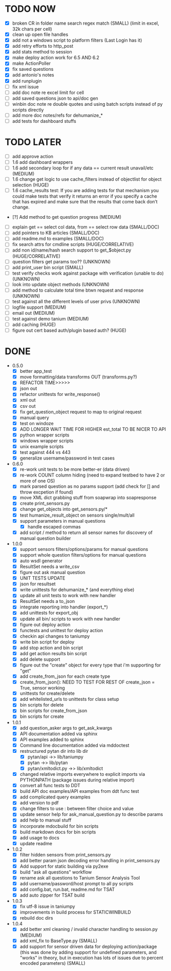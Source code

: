 # TODO NOW
  * [X] broken CR in folder name search regex match (SMALL) (limit in excel, 32k chars per cell)
  * [X] clean up open file handles
  * [X] add not a windows script to platform filters (Last Login has it)
  * [X] add retry efforts to http_post
  * [X] add stats method to session
  * [X] make deploy action work for 6.5 AND 6.2
  * [X] make ActionPoller
  * [X] fix saved questions
  * [X] add antonio's notes
  * [X] add runplugin
  * [ ] fix xml issue
  * [ ] add doc note re excel limit for cell
  * [ ] add saved questions json to api/doc gen
  * [ ] winbin doc note re double quotes and using batch scripts instead of py scripts directly
  * [ ] add more doc notes/refs for dehumanize_*
  * [ ] add tests for dashboard stuffs

# TODO LATER
  * [ ] add approve action 
  * [ ] 1.6 add dashboard wrappers
  * [ ] 1.6 add secondary loop for if any data == current result unavail/etc (MEDIUM)
  * [ ] 1.6 change get logic to use cache_filters instead of objectlist for object selection (HUGE)
  * [ ] 1.6 cache_results test: If you are adding tests for that mechanism you could make tests that verify it returns an error if you specify a cache that has expired and make sure that the results that come back don’t change.
  * [?] Add method to get question progress (MEDIUM)
  * [ ] explain get == select col data, from == select row data (SMALL/DOC)
  * [ ] add pointers to KB articles (SMALL/DOC)
  * [ ] add readme.md to examples (SMALL/DOC)
  * [ ] fix search attrs for cmdline scripts (HUGE/CORRELATIVE)
  * [ ] add non id/name/hash search support to get_$object.py (HUGE/CORRELATIVE)
  * [ ] question filters get params too?? (UNKNOWN)
  * [ ] add print_user bin script (SMALL)
  * [ ] test verify checks work against package with verification (unable to do) (UNKNOWN)
  * [ ] look into update object methods (UNKNOWN)
  * [ ] add method to calculate total time btwn request and response (UNKNOWN)
  * [ ] test against all the different levels of user privs (UNKNOWN)
  * [ ] logfile support (MEDIUM)
  * [ ] email out (MEDIUM)
  * [ ] test against demo tanium (MEDIUM)
  * [ ] add caching (HUGE)
  * [ ] figure out cert based auth/plugin based auth? (HUGE)

# DONE
  * 0.5.0
    * [X] better app_test
    * [X] move formatting/data transforms OUT (transforms.py?)
    * [X] REFACTOR TIME>>>>>
    * [X] json out
    * [X] refactor unittests for write_response()
    * [X] xml out
    * [X] csv out
    * [X] fix get_question_object request to map to original request
    * [X] manual query
    * [X] test on windoze
    * [X] ADD LONGER WAIT TIME FOR HIGHER est_total TO BE NICER TO API
    * [X] python wrapper scripts
    * [X] windows wrapper scripts
    * [X] unix example scripts
    * [X] test against 444 vs 443
    * [X] generalize username/password in test cases
  * 0.6.0
    * [X] re-work unit tests to be more better-er (data driven)
    * [X] re-work COUNT column hiding (need to expand testbed to have 2 or more  of one OS)
    * [X] mark parsed question as no params support (add check for [] and throw  excpetion if found)
    * [X] move XML dict grabbing stuff from soapwrap into soapresponse
    * [X] create print_sensors.py
    * [X] change get_objects into get_sensors.py/*
    * [X] test humanize_result_object on sensors single/mult/all
    * [X] support parameters in manual questions
      * [X] handle escaped commas
    * [X] add script / method to return all sensor names for discovery of manual question builder
  * 1.0.0
    * [X] support sensors filters/options/params for manual questions
    * [X] support whole question filters/options for manual questions
    * [X] auto wsdl generator
    * [X] ResultSet needs a write_csv
    * [X] figure out ask manual question
    * [X] UNIT TESTS UPDATE
    * [X] json for resultset
    * [X] write unittests for dehumanize_* (and everything else)
    * [X] update all unit tests to work with new handler
    * [X] ResultSet needs a to_json
    * [X] integrate reporting into handler (export_*)
    * [X] add unittests for export_obj
    * [X] update all bin/ scripts to work with new handler
    * [X] figure out deploy action
    * [X] functests and unittest for deploy action
    * [X] checkin api changes to taniumpy
    * [X] write bin script for deploy
    * [X] add stop action and bin script
    * [X] add get action results bin script
    * [X] add delete support
    * [X] figure out the "create" object for every type that i'm supporting for "get"
    * [X] add create_from_json for each create type
    * [X] create_from_json(): NEED TO TEST FOR REST OF create_json = True, sensor working
    * [X] unittests for create/delete
    * [X] add whitelisted_urls to unittests for class setup
    * [X] bin scripts for delete
    * [X] bin scripts for create_from_json
    * [X] bin scripts for create
  * 1.0.1
    * [X] add question_asker args to get_ask_kwargs
    * [X] API documentation added via sphinx
    * [X] API examples added to sphinx
    * [X] Command line documentation added via mddoctest
    * [X] restructured pytan dir into lib dir
      * [X] pytan/api ->> lib/taniumpy
      * [X] pytan ->> lib/pytan
      * [X] pytan/xmltodict.py ->> lib/xmltodict
    * [X] changed relative imports everywhere to explicit imports via PYTHONPATH (package issues during relative import)
    * [X] convert all func tests to DDT
    * [X] build API doc examples/API examples from ddt func test
    * [X] add complicated query examples
    * [X] add version to pdf
    * [X] change filters to use : between filter choice and value
    * [X] update sensor help for ask_manual_question.py to describe params
    * [X] add help to manual stuff
    * [X] incorporate mdocbuild for bin scripts
    * [X] build markdown docs for bin scripts
    * [X] add usage to docs
    * [X] update readme
  * 1.0.2
    * [X] filter hidden sensors from print_sensors.py
    * [X] add better param json decoding error handling in print_sensors.py
    * [X] Add support for static building via py2exe
    * [X] build "ask all questions" workflow
    * [X] rename ask all questions to Tanium Sensor Analysis Tool
    * [X] add username/password/host prompt to all py scripts
    * [X] add config.bat, run.bat, readme.md for TSAT
    * [X] add auto zipper for TSAT build
  * 1.0.3
    * [X] fix utf-8 issue in taniumpy
    * [X] improvements in build process for STATICWINBUILD
    * [X] rebuild doc dirs
  * 1.0.4
    * [X] add better xml cleaning / invalid character handling to session.py (MEDIUM)
    * [X] add xml_fix to BaseType.py (SMALL)
    * [X] add support for sensor driven data for deploying action/package (this was done by adding support for undefined parameters, and "works" in theory, but in execution has lots of issues due to percent encoded parameters) (SMALL)
